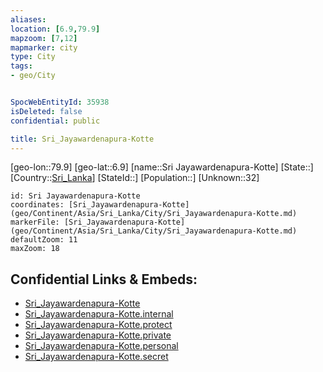 ```yaml
---
aliases: 
location: [6.9,79.9]
mapzoom: [7,12] 
mapmarker: city 
type: City
tags:
- geo/City


SpocWebEntityId: 35938
isDeleted: false
confidential: public

title: Sri_Jayawardenapura-Kotte
---
```

[geo-lon::79.9]
[geo-lat::6.9]
[name::Sri Jayawardenapura-Kotte]
[State::]
[Country::[Sri_Lanka](geo/Continent/Asia/Sri_Lanka.md)]
[StateId::]
[Population::]
[Unknown::32]


```leaflet
id: Sri Jayawardenapura-Kotte
coordinates: [Sri_Jayawardenapura-Kotte](geo/Continent/Asia/Sri_Lanka/City/Sri_Jayawardenapura-Kotte.md)
markerFile: [Sri_Jayawardenapura-Kotte](geo/Continent/Asia/Sri_Lanka/City/Sri_Jayawardenapura-Kotte.md)
defaultZoom: 11 
maxZoom: 18
```


## Confidential Links & Embeds: 
- [Sri_Jayawardenapura-Kotte](../../../../../../_public/geo/Continent/Asia/Sri_Lanka/City/Sri_Jayawardenapura-Kotte.md) 
- [Sri_Jayawardenapura-Kotte.internal](../../../../../../_internal/geo/Continent/Asia/Sri_Lanka/City/Sri_Jayawardenapura-Kotte.internal.md) 
- [Sri_Jayawardenapura-Kotte.protect](../../../../../../_protect/geo/Continent/Asia/Sri_Lanka/City/Sri_Jayawardenapura-Kotte.protect.md) 
- [Sri_Jayawardenapura-Kotte.private](../../../../../../_private/geo/Continent/Asia/Sri_Lanka/City/Sri_Jayawardenapura-Kotte.private.md) 
- [Sri_Jayawardenapura-Kotte.personal](../../../../../../_personal/geo/Continent/Asia/Sri_Lanka/City/Sri_Jayawardenapura-Kotte.personal.md) 
- [Sri_Jayawardenapura-Kotte.secret](../../../../../../_secret/geo/Continent/Asia/Sri_Lanka/City/Sri_Jayawardenapura-Kotte.secret.md) 

